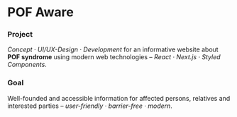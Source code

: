# POF Aware

### Project

_Concept · UI/UX-Design · Development_ for an informative website about **POF syndrome** using modern web technologies – _React · Next.js · Styled Components_.

### Goal

Well-founded and accessible information for affected persons, relatives and interested parties – _user-friendly · barrier-free · modern_.
